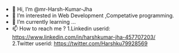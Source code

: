 - 👋 Hi, I’m @mr-Harsh-Kumar-Jha
- 👀 I’m interested in Web Development ,Competative programming.
- 🌱 I’m currently learning ...
- 📫 How to reach me ? 1.Linkedin userid: https://www.linkedin.com/in/harshkumar-jha-457707203/ <br>
                       2.Twitter userid: https://twitter.com/Harshku79928569
<!---
mr-Harsh-Kumar-Jha/mr-Harsh-Kumar-Jha is a ✨ special ✨ repository because its `README.md` (this file) appears on your GitHub profile.
You can click the Preview link to take a look at your changes.
--->
